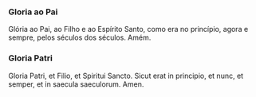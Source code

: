 ### Gloria ao Pai
Glória ao Pai, ao Filho e ao Espírito Santo,
como era no princípio, agora e sempre,
pelos séculos dos séculos. Amém.

### Gloria Patri
Gloria Patri, et Filio, et Spiritui Sancto.
Sicut erat in principio, et nunc, et semper,
et in saecula saeculorum. Amen.